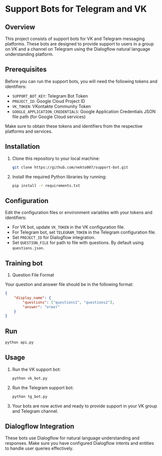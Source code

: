 # Support Bots for Telegram and VK

## Overview
This project consists of support bots for VK and Telegram messaging platforms. 
These bots are designed to provide support to users in a group on VK and a channel on Telegram using the Dialogflow natural language understanding platform.



## Prerequisites
Before you can run the support bots, you will need the following tokens and identifiers:

- `SUPPORT_BOT_KEY`: Telegram Bot Token
- `PROJECT_ID`: Google Cloud Project ID
- `VK_TOKEN`: VKontakte Community Token
- `GOOGLE_APPLICATION_CREDENTIALS`: Google Application Credentials JSON file path (for Google Cloud services)

Make sure to obtain these tokens and identifiers from the respective platforms and services.

## Installation
1. Clone this repository to your local machine:

    ```bash
    git clone https://github.com/nekto007/support-bot.git
    ```

2. Install the required Python libraries by running:

    ```bash
    pip install -r requirements.txt
    ```

## Configuration
Edit the configuration files or environment variables with your tokens and identifiers:

- For VK bot, update `VK_TOKEN` in the VK configuration file.
- For Telegram bot, set `TELEGRAM_TOKEN` in the Telegram configuration file.
- Set `PROJECT_ID` for Dialogflow integration.
- Set `QUESTION_FILE` for path to file with questions. By default using `questions.json`.

## Training bot

1. Question File Format

Your question and answer file should be in the following format:

```json
{
    "display_name": {
        "questions": ["questions1", "questions2"],
        "answer": "ответ"
    }
}
```

## Run

```bash
python api.py
```

## Usage
1. Run the VK support bot:

    ```bash
    python vk_bot.py
    ```

2. Run the Telegram support bot:

    ```bash
    python tg_bot.py
    ```

3. Your bots are now active and ready to provide support in your VK group and Telegram channel.

## Dialogflow Integration
These bots use Dialogflow for natural language understanding and responses. 
Make sure you have configured Dialogflow intents and entities to handle user queries effectively.
